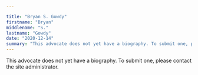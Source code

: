 ```yaml
---

title: "Bryan S. Gowdy"
firstname: "Bryan"
middlename: "S."
lastname: "Gowdy"
date: "2020-12-14"
summary: "This advocate does not yet have a biography. To submit one, please contact the site administrator."
---
```

This advocate does not yet have a biography. To submit one, please contact the site administrator.

